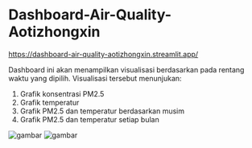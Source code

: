 # Dashboard-Air-Quality-Aotizhongxin

https://dashboard-air-quality-aotizhongxin.streamlit.app/

Dashboard ini akan menampilkan visualisasi berdasarkan pada rentang waktu yang dipilih.
Visualisasi tersebut menunjukan:
1. Grafik konsentrasi PM2.5
2. Grafik temperatur
3. Grafik PM2.5 dan temperatur berdasarkan musim
4. Grafik PM2.5 dan temperatur setiap bulan

![gambar](https://github.com/taufiksyahm/Dashboard-Air-Quality-Aotizhongxin/assets/103974803/e2537e0f-d5dd-4353-aeda-55e117e5a977)
![gambar](https://github.com/taufiksyahm/Dashboard-Air-Quality-Aotizhongxin/assets/103974803/7f17a528-23a2-480b-8c02-d8aad351bd7f)
